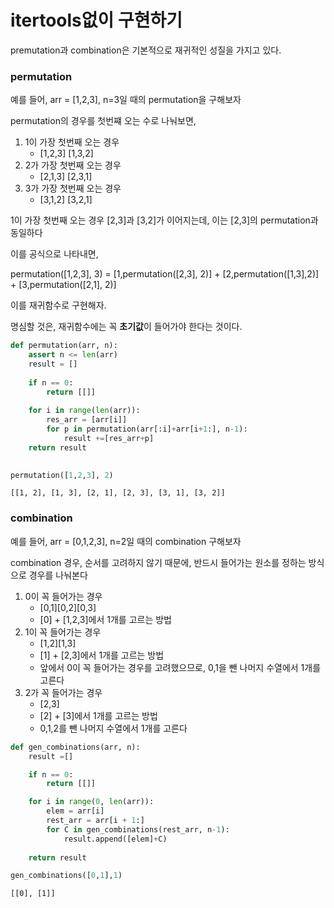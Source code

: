 # itertools없이 구현하기

premutation과 combination은 기본적으로 재귀적인 성질을 가지고 있다.

### permutation

예를 들어, arr = [1,2,3], n=3일 때의 permutation을 구해보자

permutation의 경우를 첫번쨰 오는 수로 나눠보면,
1. 1이 가장 첫번째 오는 경우
    - [1,2,3] [1,3,2]
2. 2가 가장 첫번째 오는 경우
    - [2,1,3] [2,3,1]
3. 3가 가장 첫번째 오는 경우
    - [3,1,2] [3,2,1]

1이 가장 첫번째 오는 경우 [2,3]과 [3,2]가 이어지는데,
이는 [2,3]의 permutation과 동일하다

이를 공식으로 나타내면, 

permutation([1,2,3], 3) = [1,permutation([2,3], 2)] +  [2,permutation([1,3],2)] +  [3,permutation([2,1], 2)] 




이를 재귀함수로 구현해자.

명심할 것은, 재귀함수에는 꼭 **초기값**이 들어가야 한다는 것이다.


```python
def permutation(arr, n):
    assert n <= len(arr)
    result = []
    
    if n == 0:
        return [[]]
    
    for i in range(len(arr)):
        res_arr = [arr[i]]
        for p in permutation(arr[:i]+arr[i+1:], n-1):
            result +=[res_arr+p]
    return result
            
```


```python
permutation([1,2,3], 2)
```




    [[1, 2], [1, 3], [2, 1], [2, 3], [3, 1], [3, 2]]



### combination

예를 들어, arr = [0,1,2,3], n=2일 때의 combination 구해보자

combination 경우, 순서를 고려하지 않기 때문에, 반드시 들어가는 원소를 정하는 방식으로 경우를 나눠본다
1. 0이 꼭 들어가는 경우
    - [0,1][0,2][0,3]
    - [0] + [1,2,3]에서 1개를 고르는 방법
2. 1이 꼭 들어가는 경우
    - [1,2][1,3]
    - [1] + [2,3]에서 1개를 고르는 방법
    - 앞에서 0이 꼭 들어가는 경우를 고려했으므로, 0,1을 뺀 나머지 수열에서 1개를 고른다
3. 2가 꼭 들어가는 경우
    - [2,3]
    - [2] + [3]에서 1개를 고르는 방법
    - 0,1,2를 뺀 나머지 수열에서 1개를 고른다


```python
def gen_combinations(arr, n):
    result =[] 

    if n == 0: 
        return [[]]

    for i in range(0, len(arr)): 
        elem = arr[i] 
        rest_arr = arr[i + 1:] 
        for C in gen_combinations(rest_arr, n-1): 
            result.append([elem]+C) 
              
    return result

```


```python
gen_combinations([0,1],1)
```




    [[0], [1]]




```python

```


```python

```

